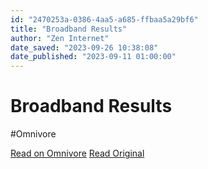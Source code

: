 ```yaml
---
id: "2470253a-0386-4aa5-a685-ffbaa5a29bf6"
title: "Broadband Results"
author: "Zen Internet"
date_saved: "2023-09-26 10:38:08"
date_published: "2023-09-11 01:00:00"
---
```


# Broadband Results
#Omnivore

[Read on Omnivore](https://omnivore.app/me/broadband-results-18ad0da6698)
[Read Original](https://www.zen.co.uk/broadband/broadband-results)

